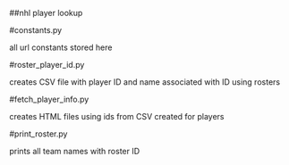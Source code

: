 ##nhl player lookup

#constants.py

all url constants stored here

#roster_player_id.py

creates CSV file with player ID and name associated with ID using rosters

#fetch_player_info.py

creates HTML files using ids from CSV created for players

#print_roster.py

prints all team names with roster ID
